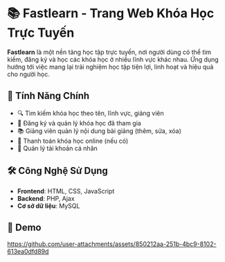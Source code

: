 # 📚 Fastlearn - Trang Web Khóa Học Trực Tuyến

**Fastlearn** là một nền tảng học tập trực tuyến, nơi người dùng có thể tìm kiếm, đăng ký và học các khóa học ở nhiều lĩnh vực khác nhau. Ứng dụng hướng tới việc mang lại trải nghiệm học tập tiện lợi, linh hoạt và hiệu quả cho người học.

## 🎯 Tính Năng Chính

- 🔍 Tìm kiếm khóa học theo tên, lĩnh vực, giảng viên
- 📝 Đăng ký và quản lý khóa học đã tham gia
- 📚 Giảng viên quản lý nội dung bài giảng (thêm, sửa, xóa)
- 🛒 Thanh toán khóa học online (nếu có)
- 👤 Quản lý tài khoản cá nhân

## 🛠️ Công Nghệ Sử Dụng

- **Frontend**: HTML, CSS, JavaScript
- **Backend**:  PHP, Ajax
- **Cơ sở dữ liệu**: MySQL 

## 🚀 Demo
https://github.com/user-attachments/assets/850212aa-251b-4bc9-8102-613ea0dfd89d

